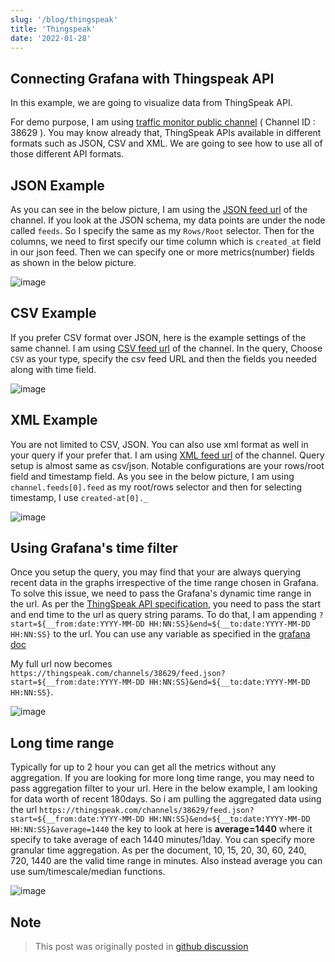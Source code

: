 ```yaml
---
slug: '/blog/thingspeak'
title: 'Thingspeak'
date: '2022-01-28'
---
```


## Connecting Grafana with Thingspeak API

In this example, we are going to visualize data from ThingSpeak API.

For demo purpose, I am using [traffic monitor public channel](https://thingspeak.com/channels/38629) ( Channel ID : 38629 ). You may know already that, ThingSpeak APIs available in different formats such as JSON, CSV and XML. We are going to see how to use all of those different API formats.

## JSON Example

As you can see in the below picture, I am using the [JSON feed url](https://thingspeak.com/channels/38629/feed.json) of the channel. If you look at the JSON schema, my data points are under the node called `feeds`. So I specify the same as my `Rows/Root` selector. Then for the columns, we need to first specify our time column which is `created_at` field in our json feed. Then we can specify one or more metrics(number) fields as shown in the below picture.

![image](https://user-images.githubusercontent.com/153843/108479371-9030bb00-728d-11eb-8ae5-f186c78db64e.png#center)

## CSV Example

If you prefer CSV format over JSON, here is the example settings of the same channel. I am using [CSV feed url](https://thingspeak.com/channels/38629/feed.csv) of the channel. In the query, Choose `CSV` as your type, specify the csv feed URL and then the fields you needed along with time field.

![image](https://user-images.githubusercontent.com/153843/108479976-4b595400-728e-11eb-868e-b2d550f496f3.png#center)

## XML Example

You are not limited to CSV, JSON. You can also use xml format as well in your query if your prefer that. I am using [XML feed url](https://thingspeak.com/channels/38629/feed.xml) of the channel. Query setup is almost same as csv/json. Notable configurations are your rows/root field and timestamp field. As you see in the below picture, I am using `channel.feeds[0].feed` as my root/rows selector and then for selecting timestamp, I use `created-at[0]._`

![image](https://user-images.githubusercontent.com/153843/108480329-b99e1680-728e-11eb-91f3-38c5585477e2.png#center)

## Using Grafana's time filter

Once you setup the query, you may find that your are always querying recent data in the graphs irrespective of the time range chosen in Grafana. To solve this issue, we need to pass the Grafana's dynamic time range in the url. As per the [ThingSpeak API specification](https://community.thingspeak.com/documentation%20.../api/), you need to pass the start and end time to the url as query string params. To do that, I am appending `?start=${__from:date:YYYY-MM-DD HH:NN:SS}&end=${__to:date:YYYY-MM-DD HH:NN:SS}` to the url. You can use any variable as specified in the [grafana doc](https://grafana.com/docs/grafana/latest/variables/variable-types/global-variables/)

My full url now becomes `https://thingspeak.com/channels/38629/feed.json?start=${__from:date:YYYY-MM-DD HH:NN:SS}&end=${__to:date:YYYY-MM-DD HH:NN:SS}`.

![image](https://user-images.githubusercontent.com/153843/108482298-392ce500-7291-11eb-9137-888fc4b3515b.png#center#center)

## Long time range

Typically for up to 2 hour you can get all the metrics without any aggregation. If you are looking for more long time range, you may need to pass aggregation filter to your url. Here in the below example, I am looking for data worth of recent 180days. So i am pulling the aggregated data using the url `https://thingspeak.com/channels/38629/feed.json?start=${__from:date:YYYY-MM-DD HH:NN:SS}&end=${__to:date:YYYY-MM-DD HH:NN:SS}&average=1440` the key to look at here is **average=1440** where it specify to take average of each 1440 minutes/1day. You can specify more granular time aggregation. As per the document, 10, 15, 20, 30, 60, 240, 720, 1440 are the valid time range in minutes. Also instead average you can use sum/timescale/median functions.

![image](https://user-images.githubusercontent.com/153843/108484741-0cc69800-7294-11eb-956b-8dfb74123301.png#center)

## Note

> This post was originally posted in [github discussion](https://github.com/andersonz1/grafana-infinity-datasource/discussions/38)
